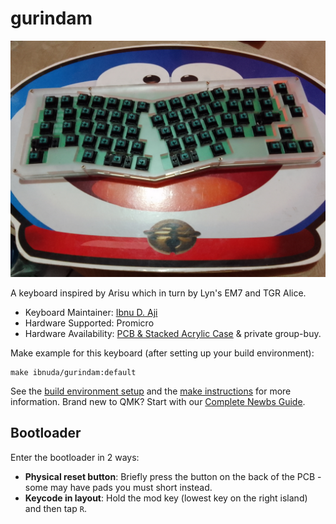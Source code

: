# gurindam

![Gurindam](https://raw.githubusercontent.com/ibnuda/Gurindam/master-of-puppets/imgs/gurindam-finished.jpg)

A keyboard inspired by Arisu which in turn by Lyn's EM7 and TGR Alice.

* Keyboard Maintainer: [Ibnu D. Aji](https://github.com/ibnuda)
* Hardware Supported: Promicro
* Hardware Availability: [PCB & Stacked Acrylic Case](https://github.com/ibnuda/gurindam) & private group-buy.

Make example for this keyboard (after setting up your build environment):

    make ibnuda/gurindam:default

See the [build environment setup](https://docs.qmk.fm/#/getting_started_build_tools) and the [make instructions](https://docs.qmk.fm/#/getting_started_make_guide) for more information. Brand new to QMK? Start with our [Complete Newbs Guide](https://docs.qmk.fm/#/newbs).

## Bootloader

Enter the bootloader in 2 ways:

* **Physical reset button**: Briefly press the button on the back of the PCB - some may have pads you must short instead.
* **Keycode in layout**: Hold the mod key (lowest key on the right island) and then tap `R`.

